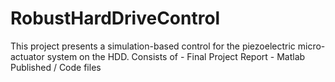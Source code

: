 # RobustHardDriveControl
This project presents a simulation-based control for the piezoelectric micro-actuator system on the HDD.
  Consists of 
    - Final Project Report
    - Matlab Published / Code files 
